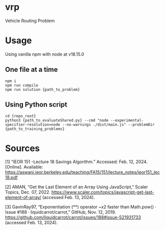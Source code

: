 # vrp
Vehicle Routing Problem

# Usage
Using vanilla npm with node at v18.15.0

## One file at a time
```
npm i
npm run compile
npm run solution {path_to_problem}
```

## Using Python script
```
cd {repo_root}
python3 {path_to_evaluateShared.py} --cmd "node --experimental-specifier-resolution=node --no-warnings ./dist/main.js" --problemDir {path_to_training_problems}
```


# Sources

[1]     “IEOR 151 -Lecture 18 Savings Algorithm.” Accessed: Feb. 12, 2024. [Online]. Available: https://aswani.ieor.berkeley.edu/teaching/FA15/151/lecture_notes/ieor151_lec18.pdf

[2]     AMAN, “Get the Last Element of an Array Using JavaScript,” Scaler Topics, Dec. 07, 2022. https://www.scaler.com/topics/javascript-get-last-element-of-array/ (accessed Feb. 13, 2024).

[3]     GavinRay97, “Exponentiation (**) operator ~x2 faster than Math.pow() · Issue #188 · liquidcarrot/carrot,” GitHub, Nov. 12, 2019. https://github.com/liquidcarrot/carrot/issues/188#issue-521931733 (accessed Feb. 13, 2024).